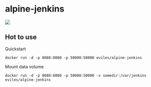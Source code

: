 # alpine-jenkins
[![](https://imagelayers.io/badge/eviles/alpine-jenkins:latest.svg)](https://imagelayers.io/?images=eviles/alpine-jenkins:latest 'Get your own badge on imagelayers.io')

## Hot to use

Quickstart

	docker run -d -p 8080:8080 -p 50000:50000 eviles/alpine-jenkins
	
Mount data volume
	
	docker run -d -p 8080:8080 -p 50000:50000 -v somedir:/var/jenkins eviles/alpine-jenkins
